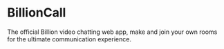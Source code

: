 # BillionCall
The official Billion video chatting web app, make and join your own rooms for the ultimate communication experience.
